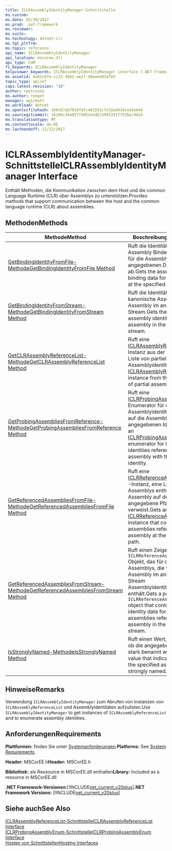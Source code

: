 ```yaml
---
title: ICLRAssemblyIdentityManager-Schnittstelle
ms.custom: 
ms.date: 03/30/2017
ms.prod: .net-framework
ms.reviewer: 
ms.suite: 
ms.technology: dotnet-clr
ms.tgt_pltfrm: 
ms.topic: reference
api_name: ICLRAssemblyIdentityManager
api_location: mscoree.dll
api_type: COM
f1_keywords: ICLRAssemblyIdentityManager
helpviewer_keywords: ICLRAssemblyIdentityManager interface [.NET Framework hosting]
ms.assetid: 6a81c6fe-cc22-4062-ae27-d6eeee03a7b9
topic_type: apiref
caps.latest.revision: "10"
author: rpetrusha
ms.author: ronpet
manager: wpickett
ms.workload: dotnet
ms.openlocfilehash: 168c67eb701d7dfc461553cfe32ed43dcea5e844
ms.sourcegitcommit: 16186c34a957fdd52e5db7294f291f7530ac9d24
ms.translationtype: MT
ms.contentlocale: de-DE
ms.lasthandoff: 12/22/2017
---
```

# <a name="iclrassemblyidentitymanager-interface"></a><span data-ttu-id="43002-102">ICLRAssemblyIdentityManager-Schnittstelle</span><span class="sxs-lookup"><span data-stu-id="43002-102">ICLRAssemblyIdentityManager Interface</span></span>
<span data-ttu-id="43002-103">Enthält Methoden, die Kommunikation zwischen dem Host und die common Language Runtime (CLR) über Assemblys zu unterstützen.</span><span class="sxs-lookup"><span data-stu-id="43002-103">Provides methods that support communication between the host and the common language runtime (CLR) about assemblies.</span></span>  
  
## <a name="methods"></a><span data-ttu-id="43002-104">Methoden</span><span class="sxs-lookup"><span data-stu-id="43002-104">Methods</span></span>  
  
|<span data-ttu-id="43002-105">Methode</span><span class="sxs-lookup"><span data-stu-id="43002-105">Method</span></span>|<span data-ttu-id="43002-106">Beschreibung</span><span class="sxs-lookup"><span data-stu-id="43002-106">Description</span></span>|  
|------------|-----------------|  
|[<span data-ttu-id="43002-107">GetBindingIdentityFromFile-Methode</span><span class="sxs-lookup"><span data-stu-id="43002-107">GetBindingIdentityFromFile Method</span></span>](../../../../docs/framework/unmanaged-api/hosting/iclrassemblyidentitymanager-getbindingidentityfromfile-method.md)|<span data-ttu-id="43002-108">Ruft die Identität der Assembly Binden von Daten für die Assembly im angegebenen Dateipfad ab.</span><span class="sxs-lookup"><span data-stu-id="43002-108">Gets the assembly identity binding data for the assembly at the specified file path.</span></span>|  
|[<span data-ttu-id="43002-109">GetBindingIdentityFromStream-Methode</span><span class="sxs-lookup"><span data-stu-id="43002-109">GetBindingIdentityFromStream Method</span></span>](../../../../docs/framework/unmanaged-api/hosting/iclrassemblyidentitymanager-getbindingidentityfromstream-method.md)|<span data-ttu-id="43002-110">Ruft die Identitätsdaten kanonische Assembly für die Assembly im angegebenen Stream.</span><span class="sxs-lookup"><span data-stu-id="43002-110">Gets the canonical assembly identity data for the assembly in the specified stream.</span></span>|  
|[<span data-ttu-id="43002-111">GetCLRAssemblyReferenceList-Methode</span><span class="sxs-lookup"><span data-stu-id="43002-111">GetCLRAssemblyReferenceList Method</span></span>](../../../../docs/framework/unmanaged-api/hosting/iclrassemblyidentitymanager-getclrassemblyreferencelist-method.md)|<span data-ttu-id="43002-112">Ruft eine [ICLRAssemblyReferenceList](../../../../docs/framework/unmanaged-api/hosting/iclrassemblyreferencelist-interface.md) Instanz aus der angegebenen Liste von partiellen Assemblyidentitäten.</span><span class="sxs-lookup"><span data-stu-id="43002-112">Gets an [ICLRAssemblyReferenceList](../../../../docs/framework/unmanaged-api/hosting/iclrassemblyreferencelist-interface.md) instance from the supplied list of partial assembly identities.</span></span>|  
|[<span data-ttu-id="43002-113">GetProbingAssembliesFromReference-Methode</span><span class="sxs-lookup"><span data-stu-id="43002-113">GetProbingAssembliesFromReference Method</span></span>](../../../../docs/framework/unmanaged-api/hosting/iclrassemblyidentitymanager-getprobingassembliesfromreference-method.md)|<span data-ttu-id="43002-114">Ruft eine [ICLRProbingAssemblyEnum](../../../../docs/framework/unmanaged-api/hosting/iclrprobingassemblyenum-interface.md) Enumerator für die Assemblyidentitäten verweist auf die Assembly mit der angegebenen Identität.</span><span class="sxs-lookup"><span data-stu-id="43002-114">Gets an [ICLRProbingAssemblyEnum](../../../../docs/framework/unmanaged-api/hosting/iclrprobingassemblyenum-interface.md) enumerator for the assembly identities referenced by the assembly with the specified identity.</span></span>|  
|[<span data-ttu-id="43002-115">GetReferencedAssembliesFromFile-Methode</span><span class="sxs-lookup"><span data-stu-id="43002-115">GetReferencedAssembliesFromFile Method</span></span>](../../../../docs/framework/unmanaged-api/hosting/iclrassemblyidentitymanager-getreferencedassembliesfromfile-method.md)|<span data-ttu-id="43002-116">Ruft eine [ICLRReferenceAssemblyEnum](../../../../docs/framework/unmanaged-api/hosting/iclrreferenceassemblyenum-interface.md) -Instanz, eine Liste der Assemblys enthält, auf die Assembly auf der angegebene Pfad verweist.</span><span class="sxs-lookup"><span data-stu-id="43002-116">Gets an [ICLRReferenceAssemblyEnum](../../../../docs/framework/unmanaged-api/hosting/iclrreferenceassemblyenum-interface.md) instance that contains a list of assemblies referenced by the assembly at the specified file path.</span></span>|  
|[<span data-ttu-id="43002-117">GetReferencedAssembliesFromStream-Methode</span><span class="sxs-lookup"><span data-stu-id="43002-117">GetReferencedAssembliesFromStream Method</span></span>](../../../../docs/framework/unmanaged-api/hosting/iclrassemblyidentitymanager-getreferencedassembliesfromstream-method.md)|<span data-ttu-id="43002-118">Ruft einen Zeiger auf ein `ICLRReferenceAssemblyEnum` Objekt, das für die Assemblys, die von der Assembly im angegebenen Stream Assemblyidentitätsdaten enthält.</span><span class="sxs-lookup"><span data-stu-id="43002-118">Gets a pointer to an `ICLRReferenceAssemblyEnum` object that contains assembly identity data for the assemblies referenced by the assembly in the specified stream.</span></span>|  
|[<span data-ttu-id="43002-119">IsStronglyNamed-Methode</span><span class="sxs-lookup"><span data-stu-id="43002-119">IsStronglyNamed Method</span></span>](../../../../docs/framework/unmanaged-api/hosting/iclrassemblyidentitymanager-isstronglynamed-method.md)|<span data-ttu-id="43002-120">Ruft einen Wert, der angibt, ob die angegebene Assembly stark benannt wird.</span><span class="sxs-lookup"><span data-stu-id="43002-120">Gets a value that indicates whether the specified assembly is strongly named.</span></span>|  
  
## <a name="remarks"></a><span data-ttu-id="43002-121">Hinweise</span><span class="sxs-lookup"><span data-stu-id="43002-121">Remarks</span></span>  
 <span data-ttu-id="43002-122">Verwendung `ICLRAssemblyIdentityManager` zum Abrufen von Instanzen von `ICLRAssemblyReferenceList` und Assemblyidentitäten aufzulisten.</span><span class="sxs-lookup"><span data-stu-id="43002-122">Use `ICLRAssemblyIdentityManager` to get instances of `ICLRAssemblyReferenceList` and to enumerate assembly identities.</span></span>  
  
## <a name="requirements"></a><span data-ttu-id="43002-123">Anforderungen</span><span class="sxs-lookup"><span data-stu-id="43002-123">Requirements</span></span>  
 <span data-ttu-id="43002-124">**Plattformen:** finden Sie unter [Systemanforderungen](../../../../docs/framework/get-started/system-requirements.md).</span><span class="sxs-lookup"><span data-stu-id="43002-124">**Platforms:** See [System Requirements](../../../../docs/framework/get-started/system-requirements.md).</span></span>  
  
 <span data-ttu-id="43002-125">**Header:** MSCorEE.h</span><span class="sxs-lookup"><span data-stu-id="43002-125">**Header:** MSCorEE.h</span></span>  
  
 <span data-ttu-id="43002-126">**Bibliothek:** als Ressource in MSCorEE.dll enthalten</span><span class="sxs-lookup"><span data-stu-id="43002-126">**Library:** Included as a resource in MSCorEE.dll</span></span>  
  
 <span data-ttu-id="43002-127">**.NET Framework-Versionen:**[!INCLUDE[net_current_v20plus](../../../../includes/net-current-v20plus-md.md)]</span><span class="sxs-lookup"><span data-stu-id="43002-127">**.NET Framework Versions:** [!INCLUDE[net_current_v20plus](../../../../includes/net-current-v20plus-md.md)]</span></span>  
  
## <a name="see-also"></a><span data-ttu-id="43002-128">Siehe auch</span><span class="sxs-lookup"><span data-stu-id="43002-128">See Also</span></span>  
 [<span data-ttu-id="43002-129">ICLRAssemblyReferenceList-Schnittstelle</span><span class="sxs-lookup"><span data-stu-id="43002-129">ICLRAssemblyReferenceList Interface</span></span>](../../../../docs/framework/unmanaged-api/hosting/iclrassemblyreferencelist-interface.md)  
 [<span data-ttu-id="43002-130">ICLRProbingAssemblyEnum-Schnittstelle</span><span class="sxs-lookup"><span data-stu-id="43002-130">ICLRProbingAssemblyEnum Interface</span></span>](../../../../docs/framework/unmanaged-api/hosting/iclrprobingassemblyenum-interface.md)  
 [<span data-ttu-id="43002-131">Hosten von Schnittstellen</span><span class="sxs-lookup"><span data-stu-id="43002-131">Hosting Interfaces</span></span>](../../../../docs/framework/unmanaged-api/hosting/hosting-interfaces.md)
